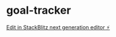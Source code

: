 # goal-tracker

[Edit in StackBlitz next generation editor ⚡️](https://stackblitz.com/~/github.com/kombuchapunk/goal-tracker)